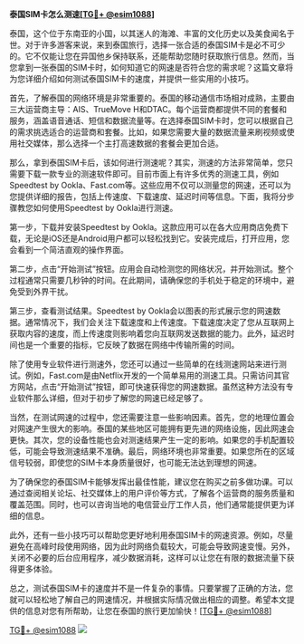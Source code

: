 **泰国SIM卡怎么测速[[TG💪+ @esim1088](https://t.me/s/esim1088)]**

泰国，这个位于东南亚的小国，以其迷人的海滩、丰富的文化历史以及美食闻名于世。对于许多游客来说，来到泰国旅行，选择一张合适的泰国SIM卡是必不可少的。它不仅能让您在异国他乡保持联系，还能帮助您随时获取旅行信息。然而，当您拿到一张泰国的SIM卡时，如何知道它的网速是否符合您的需求呢？这篇文章将为您详细介绍如何测试泰国SIM卡的速度，并提供一些实用的小技巧。

首先，了解泰国的网络环境是非常重要的。泰国的移动通信市场相对成熟，主要由三大运营商主导：AIS、TrueMove H和DTAC。每个运营商都提供不同的套餐和服务，涵盖语音通话、短信和数据流量等。在选择泰国SIM卡时，您可以根据自己的需求挑选适合的运营商和套餐。比如，如果您需要大量的数据流量来刷视频或使用社交媒体，那么选择一个主打高速数据的套餐会更加合适。

那么，拿到泰国SIM卡后，该如何进行测速呢？其实，测速的方法非常简单，您只需要下载一款专业的测速软件即可。目前市面上有许多优秀的测速工具，例如Speedtest by Ookla、Fast.com等。这些应用不仅可以测量您的网速，还可以为您提供详细的报告，包括上传速度、下载速度、延迟时间等信息。下面，我将分步骤教您如何使用Speedtest by Ookla进行测速。

第一步，下载并安装Speedtest by Ookla。这款应用可以在各大应用商店免费下载，无论是iOS还是Android用户都可以轻松找到它。安装完成后，打开应用，您会看到一个简洁直观的操作界面。

第二步，点击“开始测试”按钮。应用会自动检测您的网络状况，并开始测试。整个过程通常只需要几秒钟的时间。在此期间，请确保您的手机处于稳定的环境中，避免受到外界干扰。

第三步，查看测试结果。Speedtest by Ookla会以图表的形式展示您的网速数据。通常情况下，我们会关注下载速度和上传速度。下载速度决定了您从互联网上获取内容的速度，而上传速度则影响着您向互联网发送数据的能力。此外，延迟时间也是一个重要的指标，它反映了数据在网络中传输所需的时间。

除了使用专业软件进行测速外，您还可以通过一些简单的在线测速网站来进行测试。例如，Fast.com是由Netflix开发的一个简单易用的测速工具。只需访问其官方网站，点击“开始测试”按钮，即可快速获得您的网速数据。虽然这种方法没有专业软件那么详细，但对于初步了解您的网速已经足够了。

当然，在测试网速的过程中，您还需要注意一些影响因素。首先，您的地理位置会对网速产生很大的影响。泰国的某些地区可能拥有更先进的网络设施，因此网速会更快。其次，您的设备性能也会对测速结果产生一定的影响。如果您的手机配置较低，可能会导致测速结果不准确。最后，网络环境也非常重要。如果您所在的区域信号较弱，即使您的SIM卡本身质量很好，也可能无法达到理想的网速。

为了确保您的泰国SIM卡能够发挥出最佳性能，建议您在购买之前多做功课。可以通过查阅相关论坛、社交媒体上的用户评价等方式，了解各个运营商的服务质量和覆盖范围。同时，也可以咨询当地的电信营业厅工作人员，他们通常能提供更为详细的信息。

此外，还有一些小技巧可以帮助您更好地利用泰国SIM卡的网速资源。例如，尽量避免在高峰时段使用网络，因为此时网络负载较大，可能会导致网速变慢。另外，关闭不必要的后台应用程序，减少数据消耗，这样可以让您在有限的数据流量下获得更多体验。

总之，测试泰国SIM卡的速度并不是一件复杂的事情。只要掌握了正确的方法，您就可以轻松地了解自己的网速情况，并根据实际情况做出相应的调整。希望本文提供的信息对您有所帮助，让您在泰国的旅行更加愉快！[[TG💪+ @esim1088](https://t.me/s/esim1088)]

[TG💪+ @esim1088](https://t.me/s/esim1088) ![](https://i.postimg.cc/4NQfJmqS/Snipaste-2025-05-13-00-14-12.png)